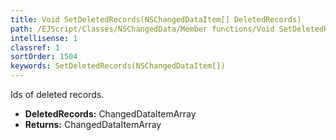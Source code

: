 ```yaml
---
title: Void SetDeletedRecords(NSChangedDataItem[] DeletedRecords)
path: /EJScript/Classes/NSChangedData/Member functions/Void SetDeletedRecords(NSChangedDataItem[] p_0)
intellisense: 1
classref: 1
sortOrder: 1504
keywords: SetDeletedRecords(NSChangedDataItem[])
---
```



Ids of deleted records.



* **DeletedRecords:** ChangedDataItemArray
* **Returns:** ChangedDataItemArray


